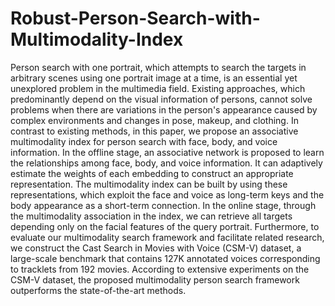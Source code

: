 # Robust-Person-Search-with-Multimodality-Index
  Person search with one portrait, which attempts to search the targets in arbitrary scenes using one portrait image at a time, is an essential yet unexplored problem in the multimedia field. Existing approaches, which predominantly depend on the visual information of persons, cannot solve problems when there are variations in the person's appearance caused by complex environments and changes in pose, makeup, and clothing. In contrast to existing methods, in this paper, we propose an associative multimodality index for person search with face, body, and voice information. In the offline stage, an associative network is proposed to learn the relationships among face, body, and voice information. It can adaptively estimate the weights of each embedding to construct an appropriate representation. The multimodality index can be built by using these representations, which exploit the face and voice as long-term keys and the body appearance as a short-term connection. In the online stage, through the multimodality association in the index, we can retrieve all targets depending only on the facial features of the query portrait. Furthermore, to evaluate our multimodality search framework and facilitate related research, we construct the Cast Search in Movies with Voice (CSM-V) dataset, a large-scale benchmark that contains 127K annotated voices corresponding to tracklets from 192 movies. According to extensive experiments on the CSM-V dataset, the proposed multimodality person search framework outperforms the state-of-the-art methods.
